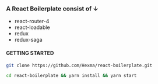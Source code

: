 ### A React Boilerplate consist of ↓
* react-router-4
* react-loadable
* redux
* redux-saga



#### GETTING STARTED

```bash
git clone https://github.com/Hexma/react-boilerplate.git

cd react-boilerplate && yarn install && yarn start
```
